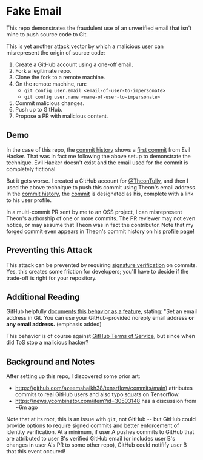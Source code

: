 # Fake Email

This repo demonstrates the fraudulent use of an unverified email that isn't mine
to push source code to Git.

This is yet another attack vector by which a malicious user can misrepresent the
origin of source code:

1. Create a GitHub account using a one-off email.
2. Fork a legitimate repo.
3. Clone the fork to a remote machine.
4. On the remote machine, run:
   * `git config user.email <email-of-user-to-impersonate>`
   * `git config user.name <name-of-user-to-impersonate>`
5. Commit malicious changes.
6. Push up to GitHub.
7. Propose a PR with malicious content.

## Demo

In the case of this repo, the [commit history](https://github.com/bendory/fake-email/commits/main) shows a [first commit](https://github.com/bendory/fake-email/commit/a25a11229686c607366eed7f201747de8a629a51)
from Evil Hacker.  That was in fact me following the above setup to demonstrate
the technique. Evil Hacker doesn't exist and the email used for the commit is
completely fictional.

But it gets worse. I created a GitHub account for [@TheonTully](https://github.com/TheonTully), and then I used the
above technique to push this commit using Theon's email address. In the
[commit history](https://github.com/bendory/fake-email/commits/main), the [commit](https://github.com/bendory/fake-email/commit/cfcfda0a48a5d9a1ae513ba0ac21209a68b2c85e) is designated as his, complete with a link to his user profile.

In a multi-commit PR sent by me to an OSS project, I can misrepresent Theon's authorship of one or more commits.
The PR reviewer may not even notice, or may assume that Theon was in fact the contributor. Note that my forged commit
even appears in Theon's commit history on his [profile page](https://github.com/TheonTully)!

## Preventing this Attack

This attack can be prevented by requiring [signature verification](https://docs.github.com/en/authentication/managing-commit-signature-verification/about-commit-signature-verification) on commits. Yes, this creates some friction for developers; you'll
have to decide if the trade-off is right for your repository.

## Additional Reading

GitHub helpfully [documents this behavior as a feature](https://docs.github.com/en/account-and-profile/setting-up-and-managing-your-personal-account-on-github/managing-email-preferences/setting-your-commit-email-address#setting-your-email-address-for-every-repository-on-your-computer), stating: "Set an email address in Git. You can use your GitHub-provided noreply email address **or any email address.** (emphasis added)

This behavior is of course against [GitHub Terms of Service](https://docs.github.com/en/site-policy/github-terms/github-terms-of-service), but since when did ToS stop a malicious hacker?

## Background and Notes

After setting up this repo, I discovered some prior art:

- https://github.com/azeemshaikh38/tensrflow/commits/main) attributes commits to real GitHub users and also typo squats on Tensorflow.
- https://news.ycombinator.com/item?id=30503148 has a discussion from ~6m ago

Note that at its root, this is an issue with `git`, not GitHub -- but GitHub could provide options to require signed commits
and better enforcement of identity verification. At a minimum, if user A pushes commits to GitHub that are attributed to user B's
verified GitHub email (or includes user B's changes in user A's PR to some other repo), GitHub could notifify user B that this
event occured!
